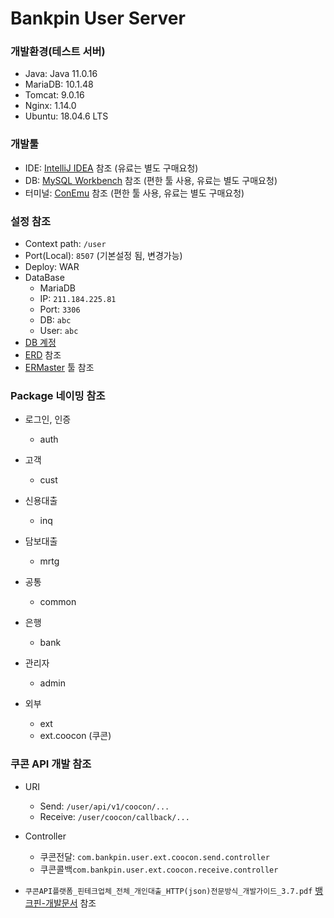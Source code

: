 # Bankpin User Server

### 개발환경(테스트 서버)
- Java: Java 11.0.16
- MariaDB: 10.1.48
- Tomcat: 9.0.16
- Nginx: 1.14.0
- Ubuntu: 18.04.6 LTS


### 개발툴
- IDE: [IntelliJ IDEA](https://www.jetbrains.com/ko-kr/idea/download/#section=windows) 참조 (유료는 별도 구매요청)
- DB: [MySQL Workbench](https://dev.mysql.com/downloads/workbench/) 참조 (편한 툴 사용, 유료는 별도 구매요청)
- 터미널: [ConEmu](https://conemu.github.io/) 참조 (편한 툴 사용, 유료는 별도 구매요청)


### 설정 참조
- Context path: `/user`
- Port(Local): `8507` (기본설정 됨, 변경가능)
- Deploy: WAR
- DataBase
  * MariaDB
  * IP: `211.184.225.81`
  * Port: `3306`
  * DB: `abc`
  * User: `abc`
- [DB 계정](http://211.184.225.81:3000/Dev-abc/abc-online/src/branch/main/%EB%B1%85%ED%81%AC%ED%95%80-%EA%B0%9C%EB%B0%9C%EB%AC%B8%EC%84%9C/DEV/%ED%85%8C%EC%8A%A4%ED%8A%B8-%EC%84%9C%EB%B2%84.md)
- [ERD](http://211.184.225.81:3000/Dev-abc/abc-online/src/branch/main/%EB%B1%85%ED%81%AC%ED%95%80-%EA%B0%9C%EB%B0%9C%EB%AC%B8%EC%84%9C/ERD) 참조
- [ERMaster](https://sourceforge.net/projects/ermaster/files/) 툴 참조


### Package 네이밍 참조
- 로그인, 인증
  * auth

- 고객
  * cust

- 신용대출
  * inq
    
- 담보대출
  * mrtg

- 공통
  * common

- 은행
  * bank

- 관리자
  * admin

- 외부
  * ext
  * ext.coocon (쿠콘)


### 쿠콘 API 개발 참조
- URI
  * Send: `/user/api/v1/coocon/...`
  * Receive: `/user/coocon/callback/...`

- Controller
  * 쿠콘전달: `com.bankpin.user.ext.coocon.send.controller`
  * 쿠콘콜백`com.bankpin.user.ext.coocon.receive.controller`

- `쿠콘API플랫폼_핀테크업체_전체_개인대출_HTTP(json)전문방식_개발가이드_3.7.pdf` [뱅크핀-개발문서](http://211.184.225.81:3000/Dev-abc/abc-online/src/branch/main/%EB%B1%85%ED%81%AC%ED%95%80-%EA%B0%9C%EB%B0%9C%EB%AC%B8%EC%84%9C/%EC%BF%A0%EC%BD%98) 참조
